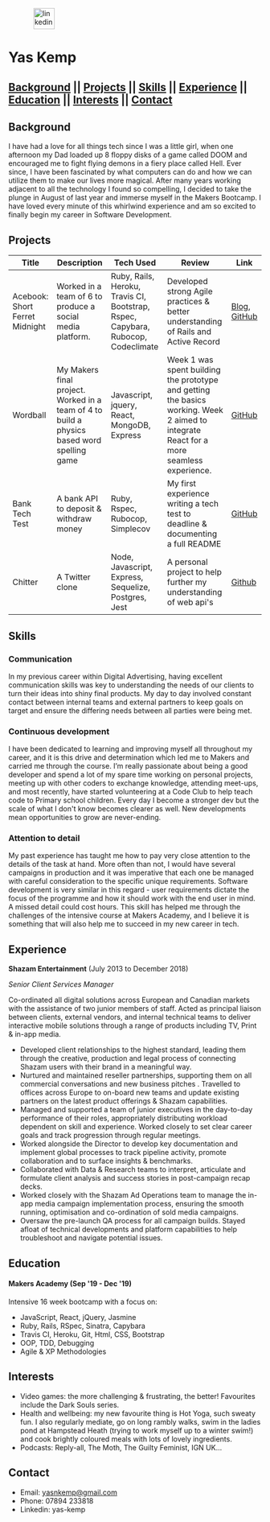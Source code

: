 <a href="https://www.linkedin.com/in/yasmine-kemp-87582758/"><img src="https://www.iconfinder.com/data/icons/free-social-icons/67/linkedin_circle_color-512.png" alt="linkedin" hspace="50" height="42" width="42"></a></p>

# Yas Kemp

## [Background](#background) || [Projects](#projects) || [Skills](#skills) || [Experience](#experience) || [Education](#education) || [Interests](#interests) || [Contact](#contact)

## Background

I have had a love for all things tech since I was a little girl, when one afternoon my Dad loaded up 8 floppy disks of a game called DOOM and encouraged me to fight flying demons in a fiery place called Hell. Ever since, I have been fascinated by what computers can do and how we can utilize them to make our lives more magical. After many years working adjacent to all the technology I found so compelling, I decided to take the plunge in August of last year and immerse myself in the Makers Bootcamp. I have loved every minute of this whirlwind experience and am so excited to finally begin my career in Software Development.


## Projects

Title | Description | Tech Used | Review | Link
--- | --- | --- | --- | ---
Acebook: Short Ferret Midnight | Worked in a team of 6 to produce a social media platform. | Ruby, Rails, Heroku, Travis CI, Bootstrap, Rspec, Capybara, Rubocop, Codeclimate | Developed strong Agile practices & better understanding of Rails and Active Record | [Blog](https://medium.com/@shortferretmignight), [GitHub](https://github.com/Yasmineral/acebook-short-ferret-midnight)
Wordball | My Makers final project. Worked in a team of 4 to build a physics based word spelling game | Javascript, jquery, React, MongoDB, Express | Week 1 was spent building the prototype and getting the basics working. Week 2 aimed to integrate React for a more seamless experience. | [GitHub](https://github.com/Yasmineral/wordball)
Bank Tech Test | A bank API to deposit & withdraw money | Ruby, Rspec, Rubocop, Simplecov | My first experience writing a tech test to deadline & documenting a full README | [GitHub](https://github.com/Yasmineral/Bank_tech_test)
Chitter | A Twitter clone | Node, Javascript, Express, Sequelize, Postgres, Jest | A personal project to help further my understanding of web api's | [Github](https://github.com/Yasmineral/chitter-node)


## Skills

### Communication

In my previous career within Digital Advertising, having excellent communication skills was key to understanding the needs of our clients to turn their ideas into shiny final products. My day to day involved constant contact between internal teams and external partners to keep goals on target and ensure the differing needs between all parties were being met. 

### Continuous development

I have been dedicated to learning and improving myself all throughout my career, and it is this drive and determination which led me to Makers and carried me through the course. I’m really passionate about being a good developer and spend a lot of my spare time working on personal projects, meeting up with other coders to exchange knowledge, attending meet-ups, and most recently, have started volunteering at a Code Club to help teach code to Primary school children. Every day I become a stronger dev but the scale of what I don't know becomes clearer as well. New developments mean opportunities to grow are never-ending.
 
### Attention to detail

My past experience has taught me how to pay very close attention to the details of the task at hand. More often than not, I would have several campaigns in production and it was imperative that each one be managed with careful consideration to the specific unique requirements. Software development is very similar in this regard - user requirements dictate the focus of the programme and how it should work with the end user in mind. A missed detail could cost hours. This skill has helped me through the challenges of the intensive course at Makers Academy, and I believe it is something that will also help me to succeed in my new career in tech.


 
 
## Experience

**Shazam Entertainment** (July 2013 to December 2018) 

*Senior Client Services Manager*

Co-ordinated all digital solutions across European and Canadian markets with the assistance of two junior members of staff. Acted as principal liaison between clients, external vendors, and internal technical teams to deliver interactive mobile solutions through a range of products including TV, Print & in-app media.

* Developed client relationships to the highest standard, leading them through the creative, production and legal process of connecting Shazam users with their brand in a meaningful way. 
* Nurtured and maintained reseller partnerships, supporting them on all commercial conversations and new business pitches . Travelled to offices across Europe to on-board new teams and update existing partners on the latest product offerings & Shazam capabilities.
* Managed and supported a team of junior executives in the day-to-day performance of their roles, appropriately distributing workload dependent on skill and experience. Worked closely to set clear career goals and track progression through regular meetings. 
* Worked alongside the Director to develop key documentation and implement global processes to track pipeline activity, promote collaboration and to surface insights & benchmarks.
* Collaborated with Data & Research teams to interpret, articulate and formulate client analysis and success stories in post-campaign recap decks. 
* Worked closely with the Shazam Ad Operations team to manage the in-app media campaign implementation process, ensuring the smooth running, optimisation and co-ordination of sold media campaigns. 
* Oversaw the pre-launch QA process for all campaign builds. Stayed afloat of technical developments and platform capabilities to help troubleshoot and navigate potential issues. 


## Education

#### Makers Academy (Sep '19 - Dec '19)

Intensive 16 week bootcamp with a focus on:
* JavaScript, React, jQuery, Jasmine
* Ruby, Rails, RSpec, Sinatra, Capybara
* Travis CI, Heroku, Git, Html, CSS, Bootstrap
* OOP, TDD, Debugging
* Agile & XP Methodologies


## Interests
* Video games: the more challenging & frustrating, the better! Favourites include the Dark Souls series.
* Health and wellbeing: my new favourite thing is Hot Yoga, such sweaty fun. I also regularly mediate, go on long rambly walks, swim in the ladies pond at Hampstead Heath (trying to work myself up to a winter swim!) and cook brightly coloured meals with lots of lovely ingredients. 
* Podcasts: Reply-all, The Moth, The Guilty Feminist, IGN UK...

## Contact

* Email: yasnkemp@gmail.com
* Phone: 07894 233818
* Linkedin: yas-kemp
